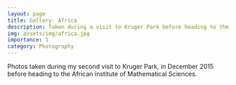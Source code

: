```yaml
---
layout: page
title: Gallery- Africa
description: Taken during a visit to Kruger Park before heading to the African institute of Mathematical Sciences
img: assets/img/africa.jpg
importance: 1
category: Photography
---
```


Photos taken during my second visit to Kruger Park, in December 2015 before heading to the African institute of Mathematical Sciences.
